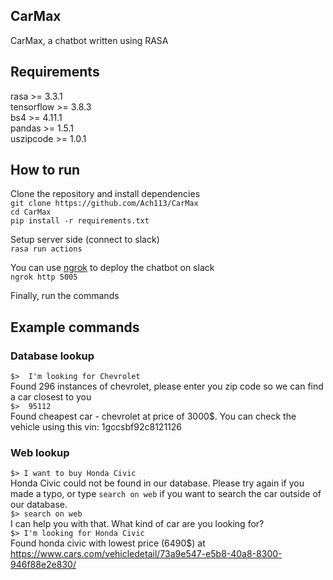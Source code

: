 ## CarMax
CarMax, a chatbot written using RASA

## Requirements
rasa >= 3.3.1 \
tensorflow >= 3.8.3 \
bs4 >= 4.11.1 \
pandas >= 1.5.1 \
uszipcode >= 1.0.1

## How to run
Clone the repository and install dependencies \
`git clone https://github.com/Ach113/CarMax` \
`cd CarMax` \
`pip install -r requirements.txt`

Setup server side (connect to slack) \
`rasa run actions` 

You can use [ngrok](https://ngrok.com/download) to deploy the chatbot on slack \
`ngrok http 5005` 

Finally, run the commands

## Example commands

### Database lookup 
`$>  I'm looking for Chevrolet` \
Found 296 instances of chevrolet, please enter you zip code so we can find a car closest to you \
`$>  95112` \
Found cheapest car - chevrolet at price of 3000$. 
You can check the vehicle using this vin: 1gccsbf92c8121126 

### Web lookup
`$> I want to buy Honda Civic` \
Honda Civic could not be found in our database. Please try again if you made a typo, or type `search on web` if you want to search the car outside of our database. \
`$> search on web` \
I can help you with that. What kind of car are you looking for? \
`$> I'm looking for Honda Civic` \
Found honda civic with lowest price (6490$) at https://www.cars.com/vehicledetail/73a9e547-e5b8-40a8-8300-946f88e2e830/






